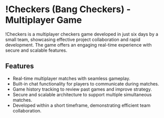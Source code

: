 # !Checkers (Bang Checkers) - Multiplayer Game

!Checkers is a multiplayer checkers game developed in just six days by a small team, showcasing effective project collaboration and rapid development. The game offers an engaging real-time experience with secure and scalable features.

## Features

- Real-time multiplayer matches with seamless gameplay.
- Built-in chat functionality for players to communicate during matches.
- Game history tracking to review past games and improve strategy.
- Secure and scalable architecture to support multiple simultaneous matches.
- Developed within a short timeframe, demonstrating efficient team collaboration.
